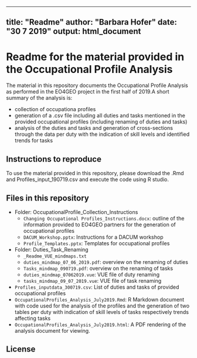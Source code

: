 
---
title: "Readme"
author: "Barbara Hofer"
date: "30 7 2019"
output: html_document
---

# Readme for the material provided in the Occupational Profile Analysis 

The material in this repository documents the Occupational Profile Analysis as performed in the EO4GEO project in the first half of 2019.A short summary of the analysis is: 
- collection of occupationa profiles
- generation of a .csv file including all duties and tasks mentioned in the provided occupational profiles (including renaming of duties and tasks)
- analysis of the duties and tasks and generation of cross-sections through the data per duty with the indication of skill levels and identified trends for   tasks


## Instructions to reproduce
To use the material  provided in this repository, please download the .Rmd and Profiles_input_190719.csv and execute the code using R studio.

## Files in this repository

- Folder: OccupationalProfile_Collection_Instructions
  - `Changing Occupational Profiles_Instructions.docx`: outline of the information provided to EO4GEO partners for the generation of occupational profiles
  - `DACUM_Workshop.pptx`: Instructions for a DACUM workshop
  - `Profile_Templates.pptx`: Templates for occupational profiles
- Folder: Duties_Task_Renaming
  - `_Readme_VUE_mindmaps.txt`
  - `duties_mindmap_07_06_2019.pdf`: overview on the renaming of duties
  - `Tasks_mindmap_090719.pdf`: overview on the renaming of tasks
  - `duties_mindmap_07062019.vue`: VUE file of duty renaming
  - `tasks_mindmap_09_07_2019.vue`: VUE file of task renaming
- `Profiles_inputdata_300719.csv`: List of duties and tasks of provided occupational profiles
- `OccupationalProfiles_Analysis_July2019.Rmd`: R Markdown document with code used for the analysis of the profiles and the generation of two tables per duty with indication of skill levels of tasks respectively trends affecting tasks
- `OccupationalProfiles_Analysis_July2019.html`: A PDF rendering of the analysis document for viewing.

## License

